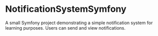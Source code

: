 # NotificationSystemSymfony
A small Symfony project demonstrating a simple notification system for learning purposes. Users can send and view notifications.
